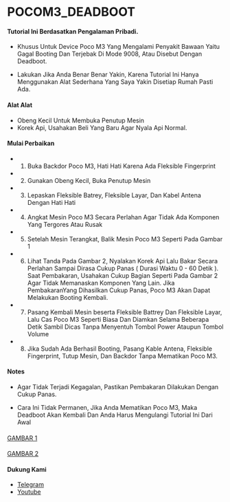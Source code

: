 # POCOM3_DEADBOOT
#### Tutorial Ini Berdasatkan Pengalaman Pribadi.
* Khusus Untuk Device Poco M3 Yang Mengalami Penyakit Bawaan Yaitu Gagal Booting Dan Terjebak Di Mode 9008, Atau Disebut Dengan Deadboot. 

* Lakukan Jika Anda Benar Benar Yakin, Karena Tutorial Ini Hanya Menggunakan Alat Sederhana Yang Saya Yakin Disetiap Rumah Pasti Ada.

#### Alat Alat
* Obeng Kecil Untuk Membuka Penutup Mesin
* Korek Api, Usahakan Beli Yang Baru Agar Nyala Api Normal.

#### Mulai Perbaikan

* 1) Buka Backdor Poco M3, Hati Hati Karena Ada Fleksible Fingerprint
* 2) Gunakan Obeng Kecil, Buka Penutup Mesin
* 3) Lepaskan Fleksible Batrey, Fleksible Layar, Dan Kabel Antena Dengan Hati Hati
* 4) Angkat Mesin Poco M3 Secara Perlahan Agar Tidak Ada Komponen Yang Tergores Atau Rusak
* 5) Setelah Mesin Terangkat, Balik Mesin Poco M3 Seperti Pada Gambar 1
* 6) Lihat Tanda Pada Gambar 2, Nyalakan Korek Api Lalu Bakar Secara Perlahan Sampai Dirasa Cukup Panas ( Durasi Waktu 0 - 60 Detik ). 
Saat Pembakaran, Usahakan Cukup Bagian Seperti Pada Gambar 2 Agar Tidak Memanaskan Komponen Yang Lain. Jika PembakaranYang Dihasilkan Cukup Panas, Poco M3 Akan Dapat Melakukan Booting Kembali.
* 7) Pasang Kembali Mesin beserta Fleksible Battrey Dan Fleksible Layar, Lalu Cas Poco M3 Seperti Biasa Dan Diamkan Selama Beberapa Detik Sambil Dicas Tanpa Menyentuh Tombol Power Ataupun Tombol Volume
* 8) Jika Sudah Ada Berhasil Booting, Pasang Kable Antena, Fleksible Fingerprint, Tutup Mesin, Dan Backdor Tanpa Mematikan Poco M3.
####

#### Notes

* Agar Tidak Terjadi Kegagalan, Pastikan Pembakaran Dilakukan Dengan Cukup Panas.
* Cara Ini Tidak Permanen, Jika Anda Mematikan Poco M3, Maka Deadboot Akan Kembali Dan Anda Harus Mengulangi Tutorial Ini Dari Awal

  ####

[GAMBAR 1](https://github.com/KutuMobaa/POCOM3_DEADBOOT/assets/124151847/a11b7c28-05ed-4ddd-8cc4-cd4e280c1b02)
####
[GAMBAR 2](https://github.com/KutuMobaa/POCOM3_DEADBOOT/assets/124151847/c5503932-34f8-4ea0-85f3-2949ed8d599c)

#### Dukung Kami 

* [Telegram](https://t.me/kutu_Moba57)
* [Youtube](https://youtube.com/@KutuMoba)

